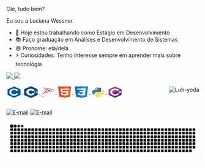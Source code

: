 Oie, tudo bem? 

Eu sou a Luciana Wessner.

- 🔭 Hoje estou trabalhando como Estágio em Desenvolvimento 
- 📚 Faço graduação em Análises e Desenvolvimento de Sistemas 
- 😄 Pronome: ela/dela
- ⚡ Curiosidades: Tenho interesse sempre em aprender mais sobre tecnológia

 <div>
  <a href="https://github.com/Lucianawessner">
  <img height="180em" src="https://github-readme-stats.vercel.app/api?username=Lucianawessner&show_icons=true&theme=dracula&include_all_commits=true&count_private=true"/>
  <img height="180em" src="https://github-readme-stats.vercel.app/api/top-langs/?username=Lucianawessner&layout=compact&langs_count=16&theme=dracula"/>
</div>

<div style="display: inline_block"><br>
  <img align="center" alt="Luh-Js" height="30" width="40" src="https://raw.githubusercontent.com/devicons/devicon/master/icons/c/c-plain.svg">
  <img align="center" alt="Luh-Ts" height="30" width="40" src="https://raw.githubusercontent.com/devicons/devicon/master/icons/cplusplus/cplusplus-plain.svg">
  <img align="center" alt="Luh-React" height="30" width="40" src="https://raw.githubusercontent.com/devicons/devicon/master/icons/microsoftsqlserver/microsoftsqlserver-original.svg">
  <img align="center" alt="Luh-HTML" height="30" width="40" src="https://raw.githubusercontent.com/devicons/devicon/master/icons/html5/html5-original.svg">
  <img align="center" alt="Luh-CSS" height="30" width="40" src="https://raw.githubusercontent.com/devicons/devicon/master/icons/css3/css3-original.svg">
  <img align="center" alt="Luh-Python" height="30" width="40" src="https://raw.githubusercontent.com/devicons/devicon/master/icons/python/python-original.svg">
  <img align="center" alt="Luh-Csharp" height="30" width="40" src="https://raw.githubusercontent.com/devicons/devicon/master/icons/csharp/csharp-original.svg">
  <img align="right" alt="Luh-yoda" src="https://discord.com/channels/1250817504989679757/1250820234667884555/1250820614499860742.gif">
</div>

  ##
[![E-mail](https://img.shields.io/badge/-Email-000?style=for-the-badge&logo=microsoft-outlook&logoColor=FF00F6&color:FFF)](mailto:lucianawessner@hotmail.com)
[![E-mail](https://img.shields.io/badge/-Email-000?style=for-the-badge&logo=microsoft-outlook&logoColor=FF00F6&color:FFF)](mailto:lucianawessner@hotmail.com)
  

  
  <picture align="center">
  <source media="(prefers-color-scheme: dark)" srcset="https://raw.githubusercontent.com/Lucianawessner/Lucianawessner/output/github-contribution-grid-snake-dark.svg">
  <source media="(prefers-color-scheme: light)" srcset="https://raw.githubusercontent.com/Lucianawessner/Lucianawessner/output/github-contribution-grid-snake-dark.svg">
  <img align="center" alt="github contribution grid snake animation" src="https://raw.githubusercontent.com/Lucianawessner/Lucianawessner/output/github-contribution-grid-snake.svg">
  </picture>
